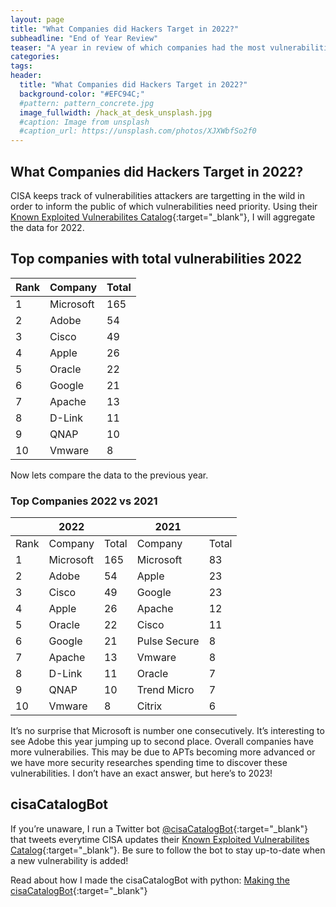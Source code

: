 ```yaml
---
layout: page
title: "What Companies did Hackers Target in 2022?"
subheadline: "End of Year Review"
teaser: "A year in review of which companies had the most vulnerabilities targeted in the wild"
categories:
tags:
header:
  title: "What Companies did Hackers Target in 2022?"
  background-color: "#EFC94C;"
  #pattern: pattern_concrete.jpg
  image_fullwidth: /hack_at_desk_unsplash.jpg
  #caption: Image from unsplash
  #caption_url: https://unsplash.com/photos/XJXWbfSo2f0
---
```


## What Companies did Hackers Target in 2022?

CISA keeps track of vulnerabilities attackers are targetting in the wild in order to inform the public of which vulnerabilities need priority. Using their [Known Exploited Vulnerabilites Catalog](https://www.cisa.gov/known-exploited-vulnerabilities-catalog){:target="_blank"}, I will aggregate the data for 2022.

## Top companies with total vulnerabilities 2022

| Rank | Company   | Total |
| ---- | --------- | ----- |
| 1    | Microsoft | 165   |
| 2    | Adobe     | 54    |
| 3    | Cisco     | 49    |
| 4    | Apple     | 26    |
| 5    | Oracle    | 22    |
| 6    | Google    | 21    |
| 7    | Apache    | 13    |
| 8    | D-Link    | 11    |
| 9    | QNAP      | 10    |
| 10   | Vmware    | 8     |

Now lets compare the data to the previous year.

### Top Companies 2022 vs 2021

|      | 2022      |       | 2021         |       |
| ---- | --------- | ----- | ------------ | ----- |
| Rank | Company   | Total | Company      | Total |
| 1    | Microsoft | 165   | Microsoft    | 83    |
| 2    | Adobe     | 54    | Apple        | 23    |
| 3    | Cisco     | 49    | Google       | 23    |
| 4    | Apple     | 26    | Apache       | 12    |
| 5    | Oracle    | 22    | Cisco        | 11    |
| 6    | Google    | 21    | Pulse Secure | 8     |
| 7    | Apache    | 13    | Vmware       | 8     |
| 8    | D-Link    | 11    | Oracle       | 7     |
| 9    | QNAP      | 10    | Trend Micro  | 7     |
| 10   | Vmware    | 8     | Citrix       | 6     |

It’s no surprise that Microsoft is number one consecutively. It’s interesting to see Adobe this year jumping up to second place. Overall companies have more vulnerabilies. This may be due to APTs becoming more advanced or we have more security researches spending time to discover these vulnerabilities. I don’t have an exact answer, but here’s to 2023!

## cisaCatalogBot

If you’re unaware, I run a Twitter bot [@cisaCatalogBot](https://twitter.com/cisaCatalogBot){:target="_blank"} that tweets everytime CISA updates their [Known Exploited Vulnerabilites Catalog](https://www.cisa.gov/known-exploited-vulnerabilities-catalog){:target="_blank"}. Be sure to follow the bot to stay up-to-date when a new vulnerability is added!

Read about how I made the cisaCatalogBot with python: [Making the cisaCatalogBot](https://adamcysec.github.io/Making-cisaCatalogBot/){:target="_blank"}
